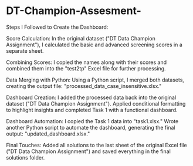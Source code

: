 # DT-Champion-Assesment-

Steps I Followed to Create the Dashboard:

Score Calculation:
In the original dataset ("DT Data Champion Assignment"), I calculated the basic and advanced screening scores in a separate sheet.

Combining Scores:
I copied the names along with their scores and combined them into the "test2tp" Excel file for further processing.

Data Merging with Python:
Using a Python script, I merged both datasets, creating the output file: "processed_data_case_insensitive.xlsx."

Dashboard Creation:
I added the processed data back into the original dataset ("DT Data Champion Assignment").
Applied conditional formatting to highlight insights and completed Task 1 with a functional dashboard.

Dashboard Automation:
I copied the Task 1 data into "task1.xlsx."
Wrote another Python script to automate the dashboard, generating the final output: "updated_dashboard.xlsx."

Final Touches:
Added all solutions to the last sheet of the original Excel file ("DT Data Champion Assignment") and saved everything in the final solutions folder.

